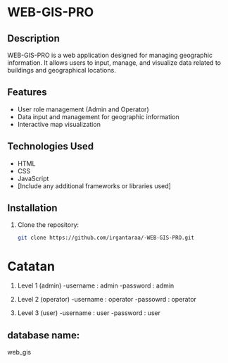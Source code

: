 # WEB-GIS-PRO

## Description
WEB-GIS-PRO is a web application designed for managing geographic information. It allows users to input, manage, and visualize data related to buildings and geographical locations.

## Features
- User role management (Admin and Operator)
- Data input and management for geographic information
- Interactive map visualization

## Technologies Used
- HTML
- CSS
- JavaScript
- [Include any additional frameworks or libraries used]

## Installation
1. Clone the repository:
   ```bash
   git clone https://github.com/irgantaraa/-WEB-GIS-PRO.git

# Catatan
1. Level 1 (admin)
-username : admin
-password : admin

2. Level 2 (operator)
-username : operator
-passowrd : operator

3. Level 3 (user)
-username : user
-password : user

## database name: 
web_gis
